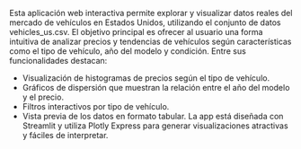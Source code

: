 Esta aplicación web interactiva permite explorar y visualizar datos reales del mercado de vehículos en Estados Unidos, utilizando el conjunto de datos vehicles_us.csv. El objetivo principal es ofrecer al usuario una forma intuitiva de analizar precios y tendencias de vehículos según características como el tipo de vehículo, año del modelo y condición.
Entre sus funcionalidades destacan:
- Visualización de histogramas de precios según el tipo de vehículo.
- Gráficos de dispersión que muestran la relación entre el año del modelo y el precio.
- Filtros interactivos por tipo de vehículo.
- Vista previa de los datos en formato tabular.
La app está diseñada con Streamlit y utiliza Plotly Express para generar visualizaciones atractivas y fáciles de interpretar.
